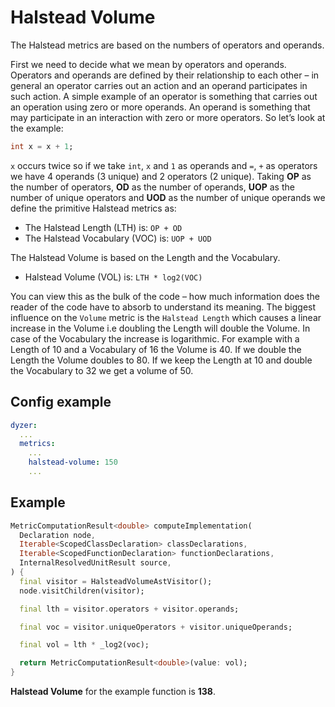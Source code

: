 # Halstead Volume
The Halstead metrics are based on the numbers of operators and operands.

First we need to decide what we mean by operators and operands. Operators and operands are defined by their relationship to each other – in general an operator carries out an action and an operand participates in such action. A simple example of an operator is something that carries out an operation using zero or more operands. An operand is something that may participate in an interaction with zero or more operators. So let’s look at the example:

```dart
int x = x + 1;
```

`x` occurs twice so if we take `int`, `x` and `1` as operands and `=`, `+` as operators we have 4 operands (3 unique) and 2 operators (2 unique). Taking **OP** as the number of operators, **OD** as the number of operands, **UOP** as the number of unique operators and **UOD** as the number of unique operands we define the primitive Halstead metrics as:

- The Halstead Length (LTH) is: `OP + OD`
- The Halstead Vocabulary (VOC) is: `UOP + UOD`

The Halstead Volume is based on the Length and the Vocabulary.

- Halstead Volume (VOL) is: `LTH * log2(VOC)`

You can view this as the bulk of the code – how much information does the reader of the code have to absorb to understand its meaning. The biggest influence on the `Volume` metric is the `Halstead Length` which causes a linear increase in the Volume i.e doubling the Length will double the Volume. In case of the Vocabulary the increase is logarithmic. For example with a Length of 10 and a Vocabulary of 16 the Volume is 40. If we double the Length the Volume doubles to 80. If we keep the Length at 10 and double the Vocabulary to 32 we get a volume of 50.

## Config example
```yaml
dyzer:
  ...
  metrics:
    ...
    halstead-volume: 150
    ...
```
## Example
```dart
MetricComputationResult<double> computeImplementation(
  Declaration node,
  Iterable<ScopedClassDeclaration> classDeclarations,
  Iterable<ScopedFunctionDeclaration> functionDeclarations,
  InternalResolvedUnitResult source,
) {
  final visitor = HalsteadVolumeAstVisitor();
  node.visitChildren(visitor);

  final lth = visitor.operators + visitor.operands;

  final voc = visitor.uniqueOperators + visitor.uniqueOperands;

  final vol = lth * _log2(voc);

  return MetricComputationResult<double>(value: vol);
}
```
**Halstead Volume** for the example function is **138**.
